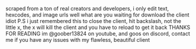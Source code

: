 scraped from a ton of real creators and developers, i only edit text, hexcodes, and image urls
well what are you waiting for download the client idiot
P.S i just remembered this to close the client, hit backslash, not the little x, the x will kill the client and you have to reload to get it back
THANKS FOR READING
im @goober13824 on youtube, and goos on discord, contact me if you have any issues with my flawless, beautiful client
